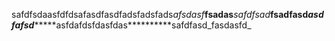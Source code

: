 safdfsdaasfdfdsafasdfasdfadsfadsfads*afsdasf***fsadas***safdfsad***fsadfasd*****asdfafsd********asfdafdsfdasfdas**********safdfasd_fasdasfd_